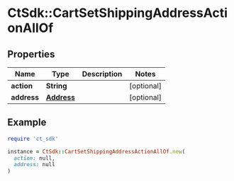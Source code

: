 # CtSdk::CartSetShippingAddressActionAllOf

## Properties

| Name | Type | Description | Notes |
| ---- | ---- | ----------- | ----- |
| **action** | **String** |  | [optional] |
| **address** | [**Address**](Address.md) |  | [optional] |

## Example

```ruby
require 'ct_sdk'

instance = CtSdk::CartSetShippingAddressActionAllOf.new(
  action: null,
  address: null
)
```

